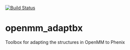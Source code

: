 [![Build Status](https://travis-ci.org/nwmoriarty/openmm_adaptbx.svg?branch=master)](https://travis-ci.org/nwmoriarty/openmm_adaptbx)
# openmm_adaptbx
Toolbox for adapting the structures in OpenMM to Phenix
